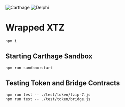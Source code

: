![Carthage](https://github.com/stove-labs/wrapped-xtz/workflows/Carthage/badge.svg?branch=dev) ![Delphi](https://github.com/stove-labs/wrapped-xtz/workflows/Delphi/badge.svg?branch=dev)

# Wrapped XTZ

```
npm i
```

## Starting Carthage Sandbox

```
npm run sandbox:start
```

## Testing Token and Bridge Contracts

```
npm run test -- ./test/token/tzip-7.js
npm run test -- ./test/token/bridge.js
```